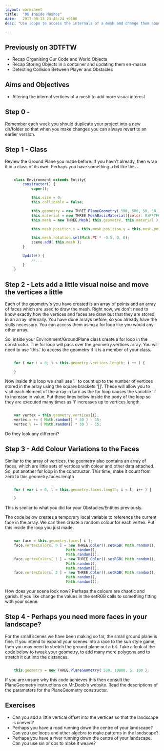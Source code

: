 ```yaml
---
layout: worksheet
title:  "06 Inside Meshes"
date:   2017-09-13 23:46:24 +0100
desc: "Use loops to access the internals of a mesh and change them about"

---
```


## Previously on 3DTFTW
- Recap Organising Our Code and World Objects
- Recap Storing Objects in a container and updating them en-masse
- Detecting Collision Between Player and Obstacles

## Aims and Objectives
- Altering the internal vertices of a mesh to add more visual interest

## Step 0 -
Remember each week you should duplicate your project into a new dir/folder so that when you make changes you can always revert to an earlier version.

## Step 1 - Class
Review the Ground Plane you made before. If you havn't already, then wrap it in a class of its own.
Perhaps you have something a bit like this...

~~~ javascript

	class Environment extends Entity{
		constructor() {
			super();

			this.size = 0;
			this.collidable = false;

			this.geometry = new THREE.PlaneGeometry( 500, 500, 50, 50 );
			this.material = new THREE.MeshBasicMaterial({color: 0xFF7F00});
			this.mesh = new THREE.Mesh( this.geometry, this.material );

			this.mesh.position.x = this.mesh.position.y = this.mesh.position.z = 0;

	        this.mesh.rotation.set(Math.PI * -0.5, 0, 0);
			scene.add( this.mesh );
		}

	    Update() {
			//...
	    }
	}

~~~

## Step 2 - Lets add a little visual noise and move the vertices a little

Each of the geometry's you have created is an array of points and an array of faces which are used to draw the mesh. Right now, we don't need to know exactly how the vertices and faces are draw but that they are stored in an array internally.  You have done arrays before, so you already have the skills necessary. You can access them using a for loop like you would any other array.

So, inside your Environment/GroundPlane class create a for loop in the constructor. The for loop will pass over the geometry.vertices array. You will need to use 'this.' to access the geometry if it is a member of your class.

~~~ javascript

	for ( var i = 0; i < this.geometry.vertices.length; i ++ ) {

	}

~~~~

Now inside this loop we shall use 'i' to count up to the number of vertices stored in the array using the square brackets '[]'. These will allow you to visit each element of the array in turn as the for loop causes the variable 'i' to increase in value. Put these lines below inside the body of the loop so they are executed many times as 'i' increases up to vertices.length.

~~~ javascript

	var vertex = this.geometry.vertices[i];
	vertex.x += ( Math.random() * 30 ) - 15;
	vertex.y += ( Math.random() * 30 ) - 15;

~~~~

Do they look any different?

## Step 3 - Add Colour Variations to the Faces

Similar to the array of vertices, the geometry also contains an array of faces, which are little sets of vertices with colour and other data attached.
So, put another for loop in the constructor. This time, make it count from zero to this.geometry.faces.length

~~~ javascript

	for ( var i = 0, l = this.geometry.faces.length; i < l; i++ ) {

	}

~~~

This is similar to what you did for your Obstacles/Entities previously.

The code below creates a temporary local variable to reference the current face in the array. We can then create a random colour for each vertex. Put this inside the loop you just made.

~~~ javascript

	var face = this.geometry.faces[ i ];
	face.vertexColors[ 0 ] = new THREE.Color().setRGB( Math.random(),
							Math.random(),
							Math.random());
	face.vertexColors[ 1 ] = new THREE.Color().setRGB( Math.random(),
							Math.random(),
							Math.random());
	face.vertexColors[ 2 ] = new THREE.Color().setRGB( Math.random(),
							Math.random(),
							Math.random());

~~~

How does your scene look now? Perhaps the colours are chaotic and garish. If you like change the values in the setRGB calls to something fitting with your scene.

## Step 4 - Perhaps you need more faces in your landscape?

For the small scenes we have been making so far, the small ground plane is fine. If you intend to expand your scenes into a race to the sun style game, then you may need to stretch the ground plane out a bit. Take a look at the code below to tweak your geometry, to add many more polygons and to stretch it out into the distances.

~~~ javascript

    this.geometry = new THREE.PlaneGeometry( 500, 10000, 5, 100 );

~~~

If you are unsure why this code achieves this then consult the PlaneGeometry instructions on Mr.Doob's website. Read the descriptions of the parameters for the PlaneGeometry constructor.


## Exercises

- Can you add a little vertical offset into the vertices so that the landscape is uneven?
- Perhaps you have a road running down the centre of your landscape? Can you use loops and other algebra to make patterns in the landscape?
- Perhaps you have a river running down the centre of your landscape. Can you use sin or cos to make it weave?
